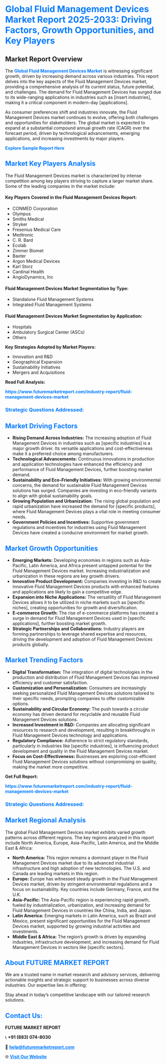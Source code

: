 <h1 style="color: #007BFF;">Global Fluid Management Devices Market Report 2025-2033: Driving Factors, Growth Opportunities, and Key Players</h1>

<section id="overview">
<h2>Market Report Overview</h2>
<p>The <a href="https://www.futuremarketreport.com/industry-report/fluid-management-devices-market" style="color: #007BFF; text-decoration: none;"><strong>Global Fluid Management Devices Market</strong></a> is witnessing significant growth, driven by increasing demand across various industries. This report delves into the key aspects of the Fluid Management Devices market, providing a comprehensive analysis of its current status, future potential, and challenges. The demand for Fluid Management Devices has surged due to its wide-ranging applications in industries such as [insert industries], making it a critical component in modern-day [applications].</p>
<p>As consumer preferences shift and industries innovate, the Fluid Management Devices market continues to evolve, offering both challenges and opportunities for stakeholders. The global market is expected to expand at a substantial compound annual growth rate (CAGR) over the forecast period, driven by technological advancements, emerging applications, and increasing investments by major players.</p>
</section>

<section id="overview">
<p><a href="https://www.futuremarketreport.com/request-sample/reportId=51511" style="color: #007BFF; text-decoration: none;"><strong>Explore Sample Report Here</strong></a></p>
</section>

<section id="key-players">
<h2 style="color: #007BFF;">Market Key Players Analysis</h2>
<p>The Fluid Management Devices market is characterized by intense competition among key players striving to capture a larger market share. Some of the leading companies in the market include:</p>
<h4>Key Players Covered in the Fluid Management Devices Report:</h4>
<ul><li>CONMED Corporation</li><li>Olympus</li><li>Smiths Medical</li><li>Stryker</li><li>Fresenius Medical Care</li><li>Medtronic</li><li>C. R. Bard</li><li>Ecolab</li><li>Zimmer Biomet</li><li>Baxter</li><li>Argon Medical Devices</li><li>Karl Storz</li><li>Cardinal Health</li><li>AngioDynamics, Inc</li></ul>
<h4>Fluid Management Devices Market Segmentation by Type:</h4>
<ul><li>Standalone Fluid Management Systems</li><li>Integrated Fluid Management Systems</li></ul>

<h4>Fluid Management Devices Market Segmentation by Application:</h4>
<ul><li>Hospitals</li><li>Ambulatory Surgical Center (ASCs)</li><li>Others</li></ul>
<p><strong>Key Strategies Adopted by Market Players:</strong></p>
<ul>
<li>Innovation and R&D</li>
<li>Geographical Expansion</li>
<li>Sustainability Initiatives</li>
<li>Mergers and Acquisitions</li>
</ul>
</section>

<section>
<p><strong>Read Full Analysis: </strong></p><a href="https://www.futuremarketreport.com/industry-report/fluid-management-devices-market" style="color: #007BFF; text-decoration: none;"><strong>https://www.futuremarketreport.com/industry-report/fluid-management-devices-market</strong></a>
<h3 style="color: #007BFF;">Strategic Questions Addressed:</h3>
</section>

<section id="driving-factors">
<h2 style="color: #007BFF;">Market Driving Factors</h2>
<ul>
<li><strong>Rising Demand Across Industries:</strong> The increasing adoption of Fluid Management Devices in industries such as [specific industries] is a major growth driver. Its versatile applications and cost-effectiveness make it a preferred choice among manufacturers.</li>
<li><strong>Technological Advancements:</strong> Continuous innovations in production and application technologies have enhanced the efficiency and performance of Fluid Management Devices, further boosting market demand.</li>
<li><strong>Sustainability and Eco-Friendly Initiatives:</strong> With growing environmental concerns, the demand for sustainable Fluid Management Devices solutions has surged. Companies are investing in eco-friendly variants to align with global sustainability goals.</li>
<li><strong>Growing Population and Urbanization:</strong> The rising global population and rapid urbanization have increased the demand for [specific products], where Fluid Management Devices plays a vital role in meeting consumer needs.</li>
<li><strong>Government Policies and Incentives:</strong> Supportive government regulations and incentives for industries using Fluid Management Devices have created a conducive environment for market growth.</li>
</ul>
</section>

<section id="growth-opportunities">
<h2 style="color: #007BFF;">Market Growth Opportunities</h2>
<ul>
<li><strong>Emerging Markets:</strong> Developing economies in regions such as Asia-Pacific, Latin America, and Africa present untapped potential for the Fluid Management Devices market. Increasing industrialization and urbanization in these regions are key growth drivers.</li>
<li><strong>Innovative Product Development:</strong> Companies investing in R&D to create innovative Fluid Management Devices products with enhanced features and applications are likely to gain a competitive edge.</li>
<li><strong>Expansion into Niche Applications:</strong> The versatility of Fluid Management Devices allows it to be utilized in niche markets such as [specific niches], creating opportunities for growth and diversification.</li>
<li><strong>E-commerce Growth:</strong> The rise of e-commerce platforms has created a surge in demand for Fluid Management Devices used in [specific applications], further boosting market growth.</li>
<li><strong>Strategic Partnerships and Collaborations:</strong> Industry players are forming partnerships to leverage shared expertise and resources, driving the development and adoption of Fluid Management Devices products globally.</li>
</ul>
</section>

<section id="trending-factors">
<h2 style="color: #007BFF;">Market Trending Factors</h2>
<ul>
<li><strong>Digital Transformation:</strong> The integration of digital technologies in the production and distribution of Fluid Management Devices has improved efficiency and customer satisfaction.</li>
<li><strong>Customization and Personalization:</strong> Consumers are increasingly seeking personalized Fluid Management Devices solutions tailored to their specific needs, prompting companies to offer customizable options.</li>
<li><strong>Sustainability and Circular Economy:</strong> The push towards a circular economy has driven demand for recyclable and reusable Fluid Management Devices solutions.</li>
<li><strong>Increased Investment in R&D:</strong> Companies are allocating significant resources to research and development, resulting in breakthroughs in Fluid Management Devices technology and applications.</li>
<li><strong>Regulatory Compliance:</strong> Adherence to strict regulatory standards, particularly in industries like [specific industries], is influencing product development and quality in the Fluid Management Devices market.</li>
<li><strong>Focus on Cost-Effectiveness:</strong> Businesses are exploring cost-efficient Fluid Management Devices solutions without compromising on quality, making the market more competitive.</li>
</ul>
</section>

<section>
<p><strong>Get Full Report: </strong></p><a href="https://www.futuremarketreport.com/industry-report/fluid-management-devices-market" style="color: #007BFF; text-decoration: none;"><strong>https://www.futuremarketreport.com/industry-report/fluid-management-devices-market</strong></a>
<h3 style="color: #007BFF;">Strategic Questions Addressed:</h3>
</section>


<section id="regional-analysis">
<h2 style="color: #007BFF;">Market Regional Analysis</h2>
<p>The global Fluid Management Devices market exhibits varied growth patterns across different regions. The key regions analyzed in this report include North America, Europe, Asia-Pacific, Latin America, and the Middle East & Africa:</p>
<ul>
<li><strong>North America:</strong> This region remains a dominant player in the Fluid Management Devices market due to its advanced industrial infrastructure and high adoption of new technologies. The U.S. and Canada are leading markets in this region.</li>
<li><strong>Europe:</strong> Europe has witnessed steady growth in the Fluid Management Devices market, driven by stringent environmental regulations and a focus on sustainability. Key countries include Germany, France, and the U.K.</li>
<li><strong>Asia-Pacific:</strong> The Asia-Pacific region is experiencing rapid growth, fueled by industrialization, urbanization, and increasing demand for Fluid Management Devices in countries like China, India, and Japan.</li>
<li><strong>Latin America:</strong> Emerging markets in Latin America, such as Brazil and Mexico, present significant opportunities for the Fluid Management Devices market, supported by growing industrial activities and investments.</li>
<li><strong>Middle East & Africa:</strong> The region’s growth is driven by expanding industries, infrastructure development, and increasing demand for Fluid Management Devices in sectors like [specific sectors].</li>
</ul>
</section>

<footer>
<h2 style="color: #007BFF;">About FUTURE MARKET REPORT</h2>
<p>We are a trusted name in market research and advisory services, delivering actionable insights and strategic support to businesses across diverse industries. Our expertise lies in offering:</p>

<p>Stay ahead in today’s competitive landscape with our tailored research solutions.</p>

<h2 style="color: #007BFF;">Contact Us:</h2>
<p><strong>FUTURE MARKET REPORT</strong></p>
<p>📞 <strong>+91 (883) 074-8030</strong></p>
<p>📧 <strong><a href="mailto:help@futuremarketreport.com" style="color: #007BFF;">help@futuremarketreport.com</a></strong></p>
<p>🌐 <strong><a href="https://www.futuremarketreport.com/" style="color: #007BFF;">Visit Our Website</a></strong></p>
</footer>